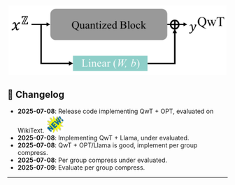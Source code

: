 <div align=center>
  <img src="imgs/QwT_illustration.png" width="500px" />
</div>


## 📌 Changelog

- **2025-07-08**: Release code implementing QwT + OPT, evaluated on WikiText. <img src="imgs/new.gif" alt="NEW" width="40"/>
- **2025-07-08**: Implementing QwT + Llama, under evaluated. 
- **2025-07-08**: QwT + OPT/Llama is good, implement per group compress. 
- **2025-07-08**: Per group compress under evaluated. 
- **2025-07-09**: Evaluate per group compress. 
---